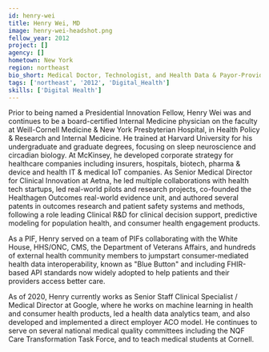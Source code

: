 ```yaml
---
id: henry-wei
title: Henry Wei, MD
image: henry-wei-headshot.png
fellow_year: 2012
project: []
agency: []
hometown: New York
region: northeast
bio_short: Medical Doctor, Technologist, and Health Data & Payor-Provider Leader.  Cares for patients & populations, does research, builds product, grows businesses, develops policy, and leads cross-functional teams.
tags: ['northeast', '2012', 'Digital_Health']
skills: ['Digital Health']
---
```


Prior to being named a Presidential Innovation Fellow, Henry Wei was and continues to be a board-certified Internal Medicine physician on the faculty at Weill-Cornell Medicine & New York Presbyterian Hospital, in Health Policy & Research and Internal Medicine.  He trained at Harvard University for his undergraduate and graduate degrees, focusing on sleep neuroscience and circadian biology. At McKinsey, he developed corporate strategy for healthcare companies including insurers, hospitals, biotech, pharma & device and health IT & medical IoT companies.  As Senior Medical Director for Clinical Innovation at Aetna, he led multiple collaborations with health tech startups, led real-world pilots and research projects, co-founded the Healthagen Outcomes real-world evidence unit, and authored several patents in outcomes research and patient safety systems and methods, following a role leading Clinical R&D for clinical decision support, predictive modeling for population health, and consumer health engagement products.

As a PIF, Henry served on a team of PIFs collaborating with the White House, HHS/ONC, CMS, the Department of Veterans Affairs, and hundreds of external health community members to jumpstart consumer-mediated health data interoperability, known as "Blue Button" and including FHIR-based API standards now widely adopted to help patients and their providers access better care.

As of 2020, Henry currently works as Senior Staff Clinical Specialist / Medical Director at Google, where he works on machine learning in health and consumer health products, led a health data analytics team, and also developed and implemented a direct employer ACO model.  He continues to serve on several national medical quality committees including the NQF Care Transformation Task Force, and to teach medical students at Cornell.
